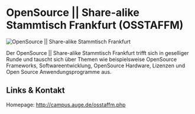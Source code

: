 # OpenSource || Share-alike Stammtisch Frankfurt (OSSTAFFM)
![OpenSource || Share-alike Stammtisch Frankfurt](./osstaffm.logo.png)

Der OpenSource || Share-alike Stammtisch Frankfurt trifft sich in geselliger Runde und tauscht sich über Themen wie beispielsweise OpenSource Frameworks, Softwareentwicklung, OpenSource Hardware, Lizenzen und Open Source Anwendungsprogramme aus.


## Links &amp; Kontakt

Homepage: <http://campus.auge.de/osstaffm.php>












